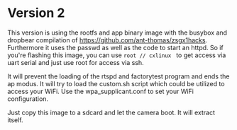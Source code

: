 # Version 2

This version is using the rootfs and app binary image with the busybox and dropbear compilation of https://github.com/ant-thomas/zsgx1hacks. Furthermore it uses the passwd as well as the code to start an httpd.
So if you're flashing this image, you can use ```root // cxlinux ``` to get access via uart serial and just use root for access via ssh.

It will prevent the loading of the rtspd and factorytest program and ends the ap modus. It will try to load the custom.sh script which could be utilized to access your WiFi. Use the wpa_supplicant.conf to set your WiFi configuration.

 Just copy this image to a sdcard and let the camera boot. It will extract itself.
